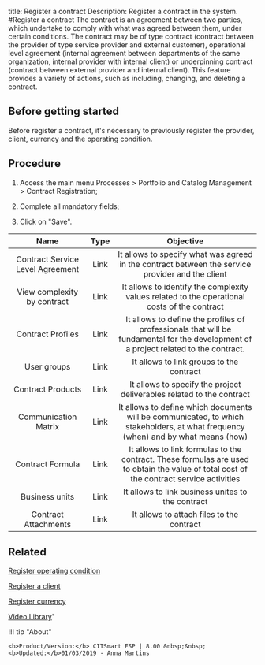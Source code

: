 title: Register a contract
Description: Register a contract in the system.
#Register a contract
The contract is an agreement between two parties, which undertake to comply with what was agreed between them, under certain conditions. The contract may be of type contract (contract between the provider of type service provider and external customer), operational level agreement (internal agreement between departments of the same organization, internal provider with internal client) or underpinning contract (contract between external provider and internal client).
This feature provides a variety of actions, such as including, changing, and deleting a contract.

Before getting started
--------------------------

Before register a contract, it's necessary to previously register the provider,
client, currency and the operating condition.

Procedure
-------------

1.  Access the main menu Processes \> Portfolio and Catalog Management \>
    Contract Registration;

2.  Complete all mandatory fields;

3.  Click on "Save".

|               Name               | Type |                                                                 Objective                                                                |
|:--------------------------------:|:----:|:----------------------------------------------------------------------------------------------------------------------------------------:|
| Contract Service Level Agreement | Link |                     It allows to specify what was agreed in the contract between the service provider and the client                     |
|    View complexity by contract   | Link |                       It allows to identify the complexity values related to the operational costs of the contract                       |
|         Contract Profiles        | Link |   It allows to define the profiles of professionals that will be fundamental for the development of a project related to the contract.   |
|            User groups           | Link |                                                 It allows to link groups to the contract                                                 |
|         Contract Products        | Link |                                   It allows to specify the project deliverables related to the contract                                  |
|       Communication Matrix       | Link |     It allows to define which documents will be communicated, to which stakeholders, at what frequency (when) and by what means (how)    |
|         Contract Formula         | Link | It allows to link formulas to the contract. These formulas are used to obtain the value of total cost of the contract service activities |
|          Business units          | Link |                                             It allows to link business unites to the contract                                            |
|       Contract Attachments       | Link |                                                 It allows to attach files to the contract                                                |


Related
-------

[Register operating condition](/en-us/citsmart-esp-8/processes/portfolio-and-catalog/configuration/register-operating-condition.html)

[Register a client](/en-us/citsmart-esp-8/processes/portfolio-and-catalog/configuration/register-client.html)

[Register currency](/en-us/citsmart-esp-8/additional-features/contract-management/configuration/register-currency.html)


<i class='fa fa-youtube-play  fa-2x' style='color:#97ce17;vertical-align: middle;'> </i> [Video Library](https://www.youtube.com/playlist?list=PLB5qK2uzf2RPsG8HdkE7qEHB39yEI_T8y)'

!!! tip "About"

    <b>Product/Version:</b> CITSmart ESP | 8.00 &nbsp;&nbsp;
    <b>Updated:</b>01/03/2019 - Anna Martins
